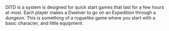 DITD is a system is designed for quick start games that last for a few hours at most. Each player makes a Dwelver to go on an Expedition through a dungeon. This is something of a roguelike game where you start with a basic character, and little equipment. 
